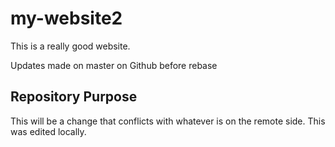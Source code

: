 # my-website2

This is a really good website.



Updates made on master on Github before rebase


## Repository Purpose
This will be a change that conflicts with whatever is on the remote side.
This was edited locally.